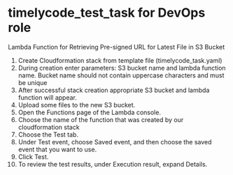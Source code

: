 # timelycode_test_task for DevOps role

Lambda Function for Retrieving Pre-signed URL for Latest File in S3 Bucket

1. Create Cloudformation stack from template file (timelycode_task.yaml)
2. During creation enter parameters: S3 bucket name and lambda function name. Bucket name should not contain uppercase characters and must be unique
3. After successful stack creation appropriate S3 bucket and lambda function will appear.
4. Upload some files to the new S3 bucket.
5. Open the Functions page of the Lambda console.
6. Choose the name of the function that was created by our cloudformation stack
7. Choose the Test tab.
8. Under Test event, choose Saved event, and then choose the saved event that you want to use.
9. Click Test.
10. To review the test results, under Execution result, expand Details.

